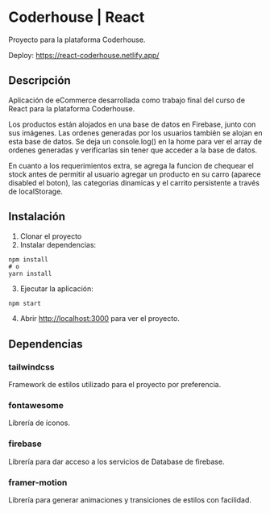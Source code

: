 # Coderhouse | React

Proyecto para la plataforma Coderhouse.

Deploy: https://react-coderhouse.netlify.app/

## Descripción

Aplicación de eCommerce desarrollada como trabajo final del curso de React para la plataforma Coderhouse.

Los productos están alojados en una base de datos en Firebase, junto con sus imágenes. Las ordenes generadas
por los usuarios también se alojan en esta base de datos. Se deja un console.log() en la home para ver el array
de ordenes generadas y verificarlas sin tener que acceder a la base de datos.

En cuanto a los requerimientos extra, se agrega la funcion de chequear el stock antes de permitir al usuario agregar
un producto en su carro (aparece disabled el boton), las categorias dinamicas y el carrito persistente a través de localStorage.

## Instalación

1) Clonar el proyecto
2) Instalar dependencias:

```
npm install
# o
yarn install
```

3) Ejecutar la aplicación:

```bash
npm start
```

4) Abrir [http://localhost:3000](http://localhost:3000) para ver el proyecto.

## Dependencias

### tailwindcss
   Framework de estilos utilizado para el proyecto por preferencia.

### fontawesome
   Librería de íconos.

### firebase
   Librería para dar acceso a los servicios de Database de firebase.
  
### framer-motion
   Librería para generar animaciones y transiciones de estilos con facilidad.









